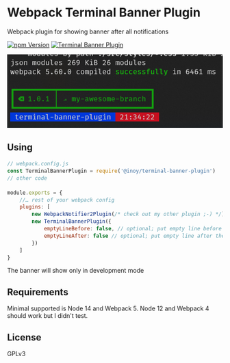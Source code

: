 # Webpack Terminal Banner Plugin
Webpack plugin for showing banner after all notifications

[![npm Version](https://img.shields.io/npm/v/@inoy/terminal-banner-plugin.svg)](https://www.npmjs.com/package/@inoy/terminal-banner-plugin)
[![Terminal Banner Plugin](https://github.com/inoyakaigor/TerminalBannerPlugin/actions/workflows/npm-publish.yml/badge.svg)](https://github.com/inoyakaigor/TerminalBannerPlugin/actions/workflows/npm-publish.yml)

![Terminal banner screenshot](screenshot.png)

## Using
```js
// webpack.config.js
const TerminalBannerPlugin = require('@inoy/terminal-banner-plugin')
// other code

module.exports = {
    //… rest of your webpack config
    plugins: [
        new WebpackNotifier2Plugin(/* check out my other plugin ;-) */),
        new TerminalBannerPlugin({
            emptyLineBefore: false, // optional; put empty line before the banner
            emptyLineAfter: false // optional; put empty line after the banner
        })
    ]
}
```

The banner will show only in development mode

## Requirements
Minimal supported is Node 14 and Webpack 5. Node 12 and Webpack 4 should work but I didn't test.

## License
GPLv3
